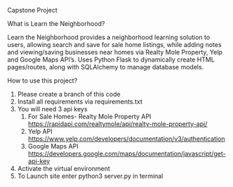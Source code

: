 Capstone Project


What is Learn the Neighborhood?

Learn the Neighborhood provides a neighborhood learning solution to users, allowing search and save for sale home listings, while adding notes and viewing/saving businesses near homes via Realty Mole Property, Yelp and Google Maps API’s.  Uses Python Flask to dynamically create HTML pages/routes, along with SQLAlchemy to manage database models.

How to use this project?

1. Please create a branch of this code
2. Install all requirements via requirements.txt
3. You will need 3 api keys
    1. For Sale Homes- Realty Mole Property API 
        https://rapidapi.com/realtymole/api/realty-mole-property-api/
    2. Yelp API
        https://www.yelp.com/developers/documentation/v3/authentication
    3. Google Maps API
        https://developers.google.com/maps/documentation/javascript/get-api-key
4. Activate the virtual environment
5. To Launch site enter python3 server.py in terminal


